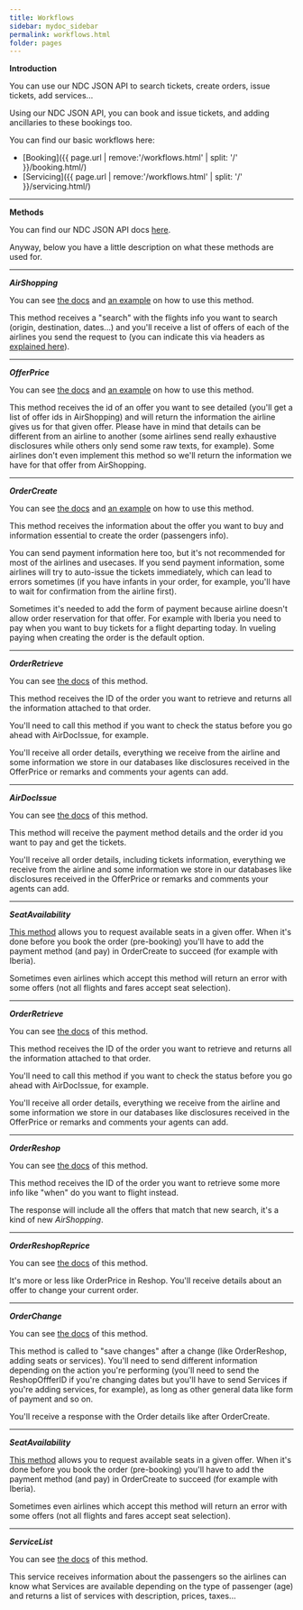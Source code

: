 ```yaml
---
title: Workflows
sidebar: mydoc_sidebar
permalink: workflows.html
folder: pages
---
```


**Introduction**

You can use our NDC JSON API to search tickets, create orders, issue tickets, add services...

Using our NDC JSON API, you can book and issue tickets, and adding ancillaries to these bookings too.

You can find our basic workflows here:

- [Booking]({{  page.url | remove:'/workflows.html' | split: '/'  }}/booking.html/)
- [Servicing]({{  page.url | remove:'/workflows.html' | split: '/'  }}/servicing.html/)

---

**Methods**

You can find our NDC JSON API docs [here](https://api.airgateway.net/v1.1/swagger-ui/).

Anyway, below you have a little description on what these methods are used for.

---

**_AirShopping_**

You can see [the docs](https://api.airgateway.net/v1.1/swagger-ui/#!/NDC_Methods/AirDocIssue_Post) and [an example](https://docs.airgateway.net/?version=latest#2e6c3925-7fc9-4675-a633-4e218762e98d) on how to use this method.

This method receives a "search" with the flights info you want to search (origin, destination, dates...) and you'll receive a list of offers of each of the airlines you send the request to (you can indicate this via headers as [explained here](https://dev-guides.airgateway.net/getting_started/sending_requests_to_our_ndc_api/)).

---

**_OfferPrice_**

You can see [the docs](https://api.airgateway.net/v1.1/swagger-ui/#!/NDC_Methods/OfferPrice_Post) and [an example](https://docs.airgateway.net/?version=latest#e6a12080-535a-4083-81d3-ece0841aeffd) on how to use this method.

This method receives the id of an offer you want to see detailed (you'll get a list of offer ids in AirShopping) and will return the information the airline gives us for that given offer. Please have in mind that details can be different from an airline to another (some airlines send really exhaustive disclosures while others only send some raw texts, for example). Some airlines don't even implement this method so we'll return the information we have for that offer from AirShopping.

---

**_OrderCreate_**

You can see [the docs](https://api.airgateway.net/v1.1/swagger-ui/#!/NDC_Methods/OrderCreate_Post) and [an example](https://docs.airgateway.net/?version=latest#57433cd3-b160-4a35-8e7a-a465c8d5b96e) on how to use this method.

This method receives the information about the offer you want to buy and information essential to create the order (passengers info).

You can send payment information here too, but it's not recommended for most of the airlines and usecases. If you send payment information, some airlines will try to auto-issue the tickets immediately, which can lead to errors sometimes (if you have infants in your order, for example, you'll have to wait for confirmation from the airline first).

Sometimes it's needed to add the form of payment because airline doesn't allow order reservation for that offer. For example with Iberia you need to pay when you want to buy tickets for a flight departing today. In vueling paying when creating the order is the default option.

---

**_OrderRetrieve_**

You can see [the docs](https://api.airgateway.net/v1.1/swagger-ui/#!/NDC_Methods/OrderRetrieve_Post) of this method.

This method receives the ID of the order you want to retrieve and returns all the information attached to that order.

You'll need to call this method if you want to check the status before you go ahead with AirDocIssue, for example.

You'll receive all order details, everything we receive from the airline and some information we store in our databases like disclosures received in the OfferPrice or remarks and comments your agents can add.

---

**_AirDocIssue_**

You can see [the docs](https://api.airgateway.net/v1.1/swagger-ui/#!/NDC_Methods/AirDocIssue_Post) of this method.

This method will receive the payment method details and the order id you want to pay and get the tickets.

You'll receive all order details, including tickets information, everything we receive from the airline and some information we store in our databases like disclosures received in the OfferPrice or remarks and comments your agents can add.

---

**_SeatAvailability_**

[This method](https://api.airgateway.net/v1.1/swagger-ui/#!/NDC_Methods/SeatAvailability_Post) allows you to request available seats in a given offer. When it's done before you book the order (pre-booking) you'll have to add the payment method (and pay) in OrderCreate to succeed (for example with Iberia).

Sometimes even airlines which accept this method will return an error with some offers (not all flights and fares accept seat selection).

---

**_OrderRetrieve_**

You can see [the docs](https://api.airgateway.net/v1.1/swagger-ui/#!/NDC_Methods/OrderRetrieve_Post) of this method.

This method receives the ID of the order you want to retrieve and returns all the information attached to that order.

You'll need to call this method if you want to check the status before you go ahead with AirDocIssue, for example.

You'll receive all order details, everything we receive from the airline and some information we store in our databases like disclosures received in the OfferPrice or remarks and comments your agents can add.

---

**_OrderReshop_**

You can see [the docs](https://api.airgateway.net/v1.1/swagger-ui/#!/NDC_Methods/OrderReshop_Post) of this method.

This method receives the ID of the order you want to retrieve some more info like "when" do you want to flight instead.

The response will include all the offers that match that new search, it's a kind of new _AirShopping_.

---

**_OrderReshopReprice_**

You can see [the docs](https://api.airgateway.net/v1.1/swagger-ui/#!/NDC_Methods/OrderReshopReprice_Post) of this method.

It's more or less like OrderPrice in Reshop. You'll receive details about an offer to change your current order.

---

**_OrderChange_**

You can see [the docs](https://api.airgateway.net/v1.1/swagger-ui/#!/NDC_Methods/OrderChange_Post) of this method.

This method is called to "save changes" after a change (like OrderReshop, adding seats or services). You'll need to send different information depending on the action you're performing (you'll need to send the ReshopOffferID if you're changing dates but you'll have to send Services if you're adding services, for example), as long as other general data like form of payment and so on.

You'll receive a response with the Order details like after OrderCreate.

---

**_SeatAvailability_**

[This method](https://api.airgateway.net/v1.1/swagger-ui/#!/NDC_Methods/SeatAvailability_Post) allows you to request available seats in a given offer. When it's done before you book the order (pre-booking) you'll have to add the payment method (and pay) in OrderCreate to succeed (for example with Iberia).

Sometimes even airlines which accept this method will return an error with some offers (not all flights and fares accept seat selection).

---

**_ServiceList_**

You can see [the docs](https://api.airgateway.net/v1.1/swagger-ui/#!/NDC_Methods/ServiceList_Post) of this method.

This service receives information about the passengers so the airlines can know what Services are available depending on the type of passenger (age) and returns a list of services with description, prices, taxes...
